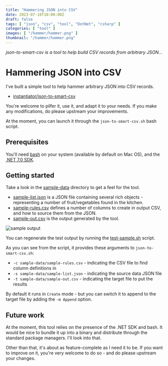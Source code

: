 ```yaml
---
title: "Hammering JSON into CSV"
date: 2023-07-16T10:00:00Z
draft: false
tags: [ "json", "csv", "tool", "DotNet", "csharp" ]
categories: [ "tool" ]
images: [ "/hammer/hammer.png" ]
thumbnail: "/hammer/hammer.png"
---
```


_json-to-smart-csv is a tool to help build CSV records from arbitrary JSON..._

# Hammering JSON into CSV

I've built a simple tool to help hammer arbitrary JSON into CSV records.

* [instantiator/json-to-smart-csv](https://github.com/instantiator/json-to-smart-csv)

You're welcome to pilfer it, use it, and adapt it to your needs. If you make any modifications, do please upstream your improvements.

At the moment, you can launch it through the `json-to-smart-csv.sh` bash script.

## Prerequisites

You'll need [bash](https://www.gnu.org/software/bash/) on your system (available by default on Mac OS), and the [.NET 7.0 SDK](https://dotnet.microsoft.com/en-us/download).

## Getting started

Take a look in the [sample-data](https://github.com/instantiator/json-to-smart-csv/tree/main/sample-data) directory to get a feel for the tool.

* [sample-list.json](https://github.com/instantiator/json-to-smart-csv/blob/main/sample-data/sample-list.json) is a JSON file containing several rich objects - representing a number of fruit/vegetables found in the kitchen.
* [sample-rules.csv](https://github.com/instantiator/json-to-smart-csv/blob/main/sample-data/sample-rules.csv) defines a number of columns to create in output CSV, and how to source them from the JSON.
* [sample-out.csv](https://github.com/instantiator/json-to-smart-csv/blob/main/sample-data/sample-out.csv) is the output generated by the tool.

![sample output](/hammer/sample-out.csv.png "Sample output CSV file showing a record for each fruit-or-vegetable")

You can regenerate the test output by running the [test-sample.sh](https://github.com/instantiator/json-to-smart-csv/blob/main/test-sample.sh) script.

As you can see from the script, it provides these arguments to `json-to-smart-csv.sh`:

* `-c sample-data/sample-rules.csv` - indicating the CSV file to find column definitions in
* `-s sample-data/sample-list.json` - indicating the source data JSON file
* `-t sample-data/sample-out.csv` - indicating the target file to put the results

By default it runs in `Create` mode - but you can switch it to append to the target file by adding the `-m Append` option.

## Future work

At the moment, this tool relies on the presence of the .NET SDK and bash. It would be nice to bundle it up into a binary and distribute through the standard package managers. I'll look into that.

Other than that, it's about as feature-complete as I need it to be. If you want to improve on it, you're very welcome to do so - and do please upstream your changes.
